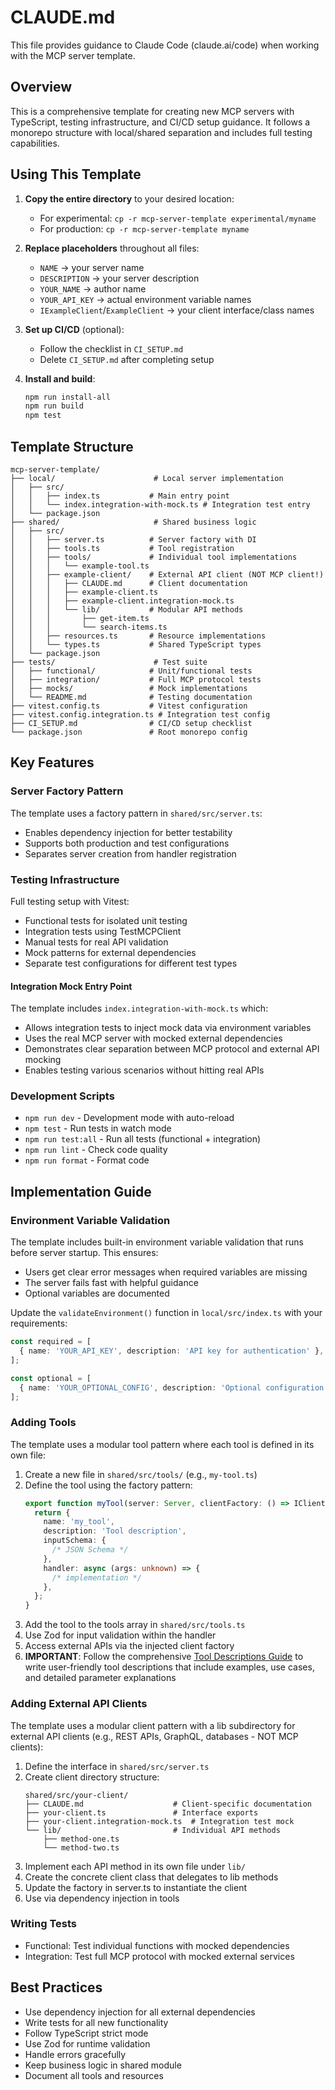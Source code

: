# CLAUDE.md

This file provides guidance to Claude Code (claude.ai/code) when working with the MCP server template.

## Overview

This is a comprehensive template for creating new MCP servers with TypeScript, testing infrastructure, and CI/CD setup guidance. It follows a monorepo structure with local/shared separation and includes full testing capabilities.

## Using This Template

1. **Copy the entire directory** to your desired location:
   - For experimental: `cp -r mcp-server-template experimental/myname`
   - For production: `cp -r mcp-server-template myname`

2. **Replace placeholders** throughout all files:
   - `NAME` → your server name
   - `DESCRIPTION` → your server description
   - `YOUR_NAME` → author name
   - `YOUR_API_KEY` → actual environment variable names
   - `IExampleClient`/`ExampleClient` → your client interface/class names

3. **Set up CI/CD** (optional):
   - Follow the checklist in `CI_SETUP.md`
   - Delete `CI_SETUP.md` after completing setup

4. **Install and build**:
   ```bash
   npm run install-all
   npm run build
   npm test
   ```

## Template Structure

```
mcp-server-template/
├── local/                      # Local server implementation
│   ├── src/
│   │   ├── index.ts           # Main entry point
│   │   └── index.integration-with-mock.ts # Integration test entry
│   └── package.json
├── shared/                     # Shared business logic
│   ├── src/
│   │   ├── server.ts          # Server factory with DI
│   │   ├── tools.ts           # Tool registration
│   │   ├── tools/             # Individual tool implementations
│   │   │   └── example-tool.ts
│   │   ├── example-client/    # External API client (NOT MCP client!)
│   │   │   ├── CLAUDE.md      # Client documentation
│   │   │   ├── example-client.ts
│   │   │   ├── example-client.integration-mock.ts
│   │   │   └── lib/           # Modular API methods
│   │   │       ├── get-item.ts
│   │   │       └── search-items.ts
│   │   ├── resources.ts       # Resource implementations
│   │   └── types.ts           # Shared TypeScript types
│   └── package.json
├── tests/                      # Test suite
│   ├── functional/            # Unit/functional tests
│   ├── integration/           # Full MCP protocol tests
│   ├── mocks/                 # Mock implementations
│   └── README.md              # Testing documentation
├── vitest.config.ts           # Vitest configuration
├── vitest.config.integration.ts # Integration test config
├── CI_SETUP.md                # CI/CD setup checklist
└── package.json               # Root monorepo config
```

## Key Features

### Server Factory Pattern

The template uses a factory pattern in `shared/src/server.ts`:

- Enables dependency injection for better testability
- Supports both production and test configurations
- Separates server creation from handler registration

### Testing Infrastructure

Full testing setup with Vitest:

- Functional tests for isolated unit testing
- Integration tests using TestMCPClient
- Manual tests for real API validation
- Mock patterns for external dependencies
- Separate test configurations for different test types

#### Integration Mock Entry Point

The template includes `index.integration-with-mock.ts` which:

- Allows integration tests to inject mock data via environment variables
- Uses the real MCP server with mocked external dependencies
- Demonstrates clear separation between MCP protocol and external API mocking
- Enables testing various scenarios without hitting real APIs

### Development Scripts

- `npm run dev` - Development mode with auto-reload
- `npm test` - Run tests in watch mode
- `npm run test:all` - Run all tests (functional + integration)
- `npm run lint` - Check code quality
- `npm run format` - Format code

## Implementation Guide

### Environment Variable Validation

The template includes built-in environment variable validation that runs before server startup. This ensures:

- Users get clear error messages when required variables are missing
- The server fails fast with helpful guidance
- Optional variables are documented

Update the `validateEnvironment()` function in `local/src/index.ts` with your requirements:

```typescript
const required = [
  { name: 'YOUR_API_KEY', description: 'API key for authentication' },
];

const optional = [
  { name: 'YOUR_OPTIONAL_CONFIG', description: 'Optional configuration' }
];
```

### Adding Tools

The template uses a modular tool pattern where each tool is defined in its own file:

1. Create a new file in `shared/src/tools/` (e.g., `my-tool.ts`)
2. Define the tool using the factory pattern:
   ```typescript
   export function myTool(server: Server, clientFactory: () => IClient) {
     return {
       name: 'my_tool',
       description: 'Tool description',
       inputSchema: {
         /* JSON Schema */
       },
       handler: async (args: unknown) => {
         /* implementation */
       },
     };
   }
   ```
3. Add the tool to the tools array in `shared/src/tools.ts`
4. Use Zod for input validation within the handler
5. Access external APIs via the injected client factory
6. **IMPORTANT**: Follow the comprehensive [Tool Descriptions Guide](shared/src/tools/TOOL_DESCRIPTIONS_GUIDE.md) to write user-friendly tool descriptions that include examples, use cases, and detailed parameter explanations

### Adding External API Clients

The template uses a modular client pattern with a lib subdirectory for external API clients (e.g., REST APIs, GraphQL, databases - NOT MCP clients):

1. Define the interface in `shared/src/server.ts`
2. Create client directory structure:
   ```
   shared/src/your-client/
   ├── CLAUDE.md                    # Client-specific documentation
   ├── your-client.ts               # Interface exports
   ├── your-client.integration-mock.ts  # Integration test mock
   └── lib/                         # Individual API methods
       ├── method-one.ts
       └── method-two.ts
   ```
3. Implement each API method in its own file under `lib/`
4. Create the concrete client class that delegates to lib methods
5. Update the factory in server.ts to instantiate the client
6. Use via dependency injection in tools

### Writing Tests

- Functional: Test individual functions with mocked dependencies
- Integration: Test full MCP protocol with mocked external services

## Best Practices

- Use dependency injection for all external dependencies
- Write tests for all new functionality
- Follow TypeScript strict mode
- Use Zod for runtime validation
- Handle errors gracefully
- Keep business logic in shared module
- Document all tools and resources
